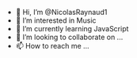 - 👋 Hi, I’m @NicolasRaynaud1
- 👀 I’m interested in Music
- 🌱 I’m currently learning JavaScript
- 💞️ I’m looking to collaborate on ...
- 📫 How to reach me ...

<!---
NicolasRaynaud1/NicolasRaynaud1 is a ✨ special ✨ repository because its `README.md` (this file) appears on your GitHub profile.
You can click the Preview link to take a look at your changes.
--->
